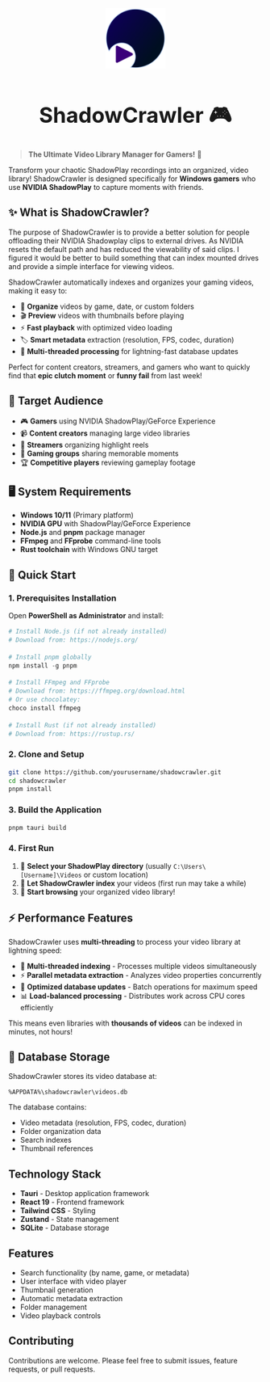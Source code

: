 <p align="center">
  <img src="src-tauri/icons/icon.png" alt="ShadowCrawler Logo" width="120" />
</p>

<h1 align="center" style="font-size:3em; font-weight:bold;">ShadowCrawler 🎮</h1>

> **The Ultimate Video Library Manager for Gamers!** 🚀

Transform your chaotic ShadowPlay recordings into an organized, video library! ShadowCrawler is designed specifically for **Windows gamers** who use **NVIDIA ShadowPlay** to capture moments with friends.

## ✨ What is ShadowCrawler?

The purpose of ShadowCrawler is to provide a better solution for people offloading their NVIDIA Shadowplay clips to external drives. As NVIDIA resets the default path and has reduced the viewability of said clips. I figured it would be better to build something that can index mounted drives and provide a simple interface for viewing videos.

ShadowCrawler automatically indexes and organizes your gaming videos, making it easy to:
- 📁 **Organize** videos by game, date, or custom folders  
- 🎬 **Preview** videos with thumbnails before playing
- ⚡ **Fast playback** with optimized video loading
- 🏷️ **Smart metadata** extraction (resolution, FPS, codec, duration)
- 🚀 **Multi-threaded processing** for lightning-fast database updates

Perfect for content creators, streamers, and gamers who want to quickly find that **epic clutch moment** or **funny fail** from last week!

## 🎯 Target Audience

- 🎮 **Gamers** using NVIDIA ShadowPlay/GeForce Experience
- 📹 **Content creators** managing large video libraries
- 🎪 **Streamers** organizing highlight reels
- 👥 **Gaming groups** sharing memorable moments
- 🏆 **Competitive players** reviewing gameplay footage

## 🖥️ System Requirements

- **Windows 10/11** (Primary platform)
- **NVIDIA GPU** with ShadowPlay/GeForce Experience
- **Node.js** and **pnpm** package manager
- **FFmpeg** and **FFprobe** command-line tools
- **Rust toolchain** with Windows GNU target

## 🚀 Quick Start

### 1. Prerequisites Installation

Open **PowerShell as Administrator** and install:

```powershell
# Install Node.js (if not already installed)
# Download from: https://nodejs.org/

# Install pnpm globally
npm install -g pnpm

# Install FFmpeg and FFprobe
# Download from: https://ffmpeg.org/download.html
# Or use chocolatey:
choco install ffmpeg

# Install Rust (if not already installed)
# Download from: https://rustup.rs/

```

### 2. Clone and Setup

```bash
git clone https://github.com/yourusername/shadowcrawler.git
cd shadowcrawler
pnpm install
```

### 3. Build the Application

```bash
pnpm tauri build 
```

### 4. First Run

1. 🎯 **Select your ShadowPlay directory** (usually `C:\Users\[Username]\Videos` or custom location)
2. 🔄 **Let ShadowCrawler index** your videos (first run may take a while)
3. 🎉 **Start browsing** your organized video library!

## ⚡ Performance Features

ShadowCrawler uses **multi-threading** to process your video library at lightning speed:

- 🧵 **Multi-threaded indexing** - Processes multiple videos simultaneously
- ⚡ **Parallel metadata extraction** - Analyzes video properties concurrently  
- 🚀 **Optimized database updates** - Batch operations for maximum speed
- 📊 **Load-balanced processing** - Distributes work across CPU cores efficiently

This means even libraries with **thousands of videos** can be indexed in minutes, not hours!

## 📁 Database Storage

ShadowCrawler stores its video database at:
```
%APPDATA%\shadowcrawler\videos.db
```

The database contains:
- Video metadata (resolution, FPS, codec, duration)
- Folder organization data
- Search indexes
- Thumbnail references

## Technology Stack

- **Tauri** - Desktop application framework
- **React 19** - Frontend framework
- **Tailwind CSS** - Styling
- **Zustand** - State management
- **SQLite** - Database storage

## Features

- Search functionality (by name, game, or metadata)
- User interface with video player
- Thumbnail generation
- Automatic metadata extraction
- Folder management
- Video playback controls

## Contributing

Contributions are welcome. Please feel free to submit issues, feature requests, or pull requests.

<!-- ## License

This project is open source and available under the [MIT License](LICENSE). -->

